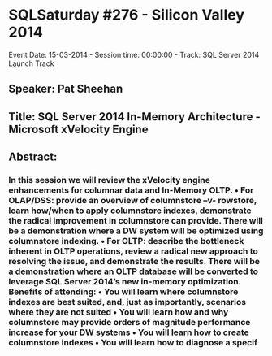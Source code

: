 # SQLSaturday #276 - Silicon Valley 2014
Event Date: 15-03-2014 - Session time: 00:00:00 - Track: SQL Server 2014 Launch Track
## Speaker: Pat Sheehan
## Title: SQL Server 2014 In-Memory Architecture - Microsoft xVelocity Engine
## Abstract:
### In this session we will review the xVelocity engine enhancements for columnar data and In-Memory OLTP. •	For OLAP/DSS: provide an overview of columnstore –v- rowstore, learn how/when to apply columnstore indexes, demonstrate the radical improvement in columnstore can provide. There will be a demonstration where a DW system will be optimized using columnstore indexing.  •	For OLTP: describe the bottleneck inherent in OLTP operations, review a radical new approach to resolving the issue, and demonstrate the results. There will be a demonstration where an OLTP database will be converted to leverage SQL Server 2014’s new in-memory optimization. Benefits of attending: •	You will learn where columnstore indexes are best suited, and, just as importantly, scenarios where they are not suited •	You will learn how and why columnstore may provide orders of magnitude performance increase for your DW systems •	You will learn how to create columnstore indexes •	You will learn how to diagnose a specif
